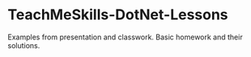 # TeachMeSkills-DotNet-Lessons
Examples from presentation and classwork. Basic homework and their solutions.

